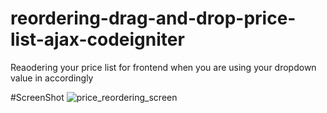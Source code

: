 # reordering-drag-and-drop-price-list-ajax-codeigniter
Reaodering your price list for frontend when you are using your dropdown value in accordingly

#ScreenShot
![price_reordering_screen](https://user-images.githubusercontent.com/16425197/126131580-0e6276aa-b201-4f92-bebd-4be5fbd6b7ab.PNG)

